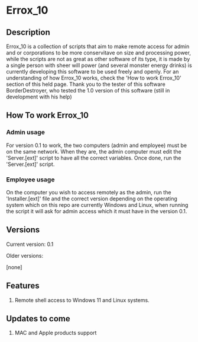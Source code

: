 # Errox_10

## Description
Errox_10 is a collection of scripts that aim to make remote access for admin and or corporations to be more conservitave on size and processing power, while the scripts are not as great as other software of its type, it is made by a single person with sheer will power (and several monster energy drinks) is currently developing this software to be used freely and openly. For an understanding of how Errox_10 works, check the 'How to work Errox_10' section of this held page. Thank you to the tester of this software BorderDestroyer, who tested the 1.0 version of this software (still in development with his help)

## How To work Errox_10
### Admin usage
For version 0.1 to work, the two computers (admin and employee) must be on the same network. When they are, the admin computer must edit the 'Server.[ext]' script to have all the correct variables. Once done, run the 'Server.[ext]' script.

### Employee usage
On the computer you wish to access remotely as the admin, run the 'Installer.[ext]' file and the correct version depending on the operating system which on this repo are currently Windows and Linux, when running the script it will ask for admin access which it must have in the version 0.1.

## Versions
Current version: 0.1

Older versions:

[none]

## Features
1) Remote shell access to Windows 11 and Linux systems.

## Updates to come
1) MAC and Apple products support
